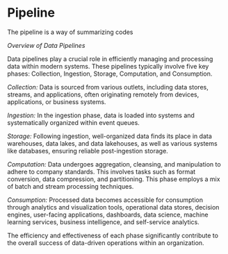 # Pipeline
The pipeline is a way of summarizing codes

*Overview of Data Pipelines*

Data pipelines play a crucial role in efficiently managing and processing data within modern systems. These pipelines typically involve five key phases: Collection, Ingestion, Storage, Computation, and Consumption.

*Collection:*
Data is sourced from various outlets, including data stores, streams, and applications, often originating remotely from devices, applications, or business systems.

*Ingestion:*
In the ingestion phase, data is loaded into systems and systematically organized within event queues.

*Storage:*
Following ingestion, well-organized data finds its place in data warehouses, data lakes, and data lakehouses, as well as various systems like databases, ensuring reliable post-ingestion storage.

*Computation:*
Data undergoes aggregation, cleansing, and manipulation to adhere to company standards. This involves tasks such as format conversion, data compression, and partitioning. This phase employs a mix of batch and stream processing techniques.

*Consumption:*
Processed data becomes accessible for consumption through analytics and visualization tools, operational data stores, decision engines, user-facing applications, dashboards, data science, machine learning services, business intelligence, and self-service analytics.

The efficiency and effectiveness of each phase significantly contribute to the overall success of data-driven operations within an organization.
